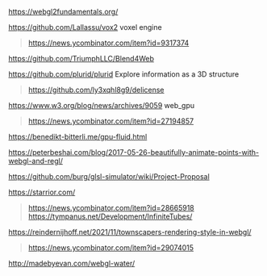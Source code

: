 https://webgl2fundamentals.org/

https://github.com/Lallassu/vox2 voxel engine
> https://news.ycombinator.com/item?id=9317374

https://github.com/TriumphLLC/Blend4Web

https://github.com/plurid/plurid Explore information as a 3D structure
> https://github.com/ly3xqhl8g9/delicense

https://www.w3.org/blog/news/archives/9059 web_gpu
> https://news.ycombinator.com/item?id=27194857

https://benedikt-bitterli.me/gpu-fluid.html

https://peterbeshai.com/blog/2017-05-26-beautifully-animate-points-with-webgl-and-regl/

https://github.com/burg/glsl-simulator/wiki/Project-Proposal

https://starrior.com/
> https://news.ycombinator.com/item?id=28665918 
> https://tympanus.net/Development/InfiniteTubes/

https://reindernijhoff.net/2021/11/townscapers-rendering-style-in-webgl/
> https://news.ycombinator.com/item?id=29074015

http://madebyevan.com/webgl-water/
> 


